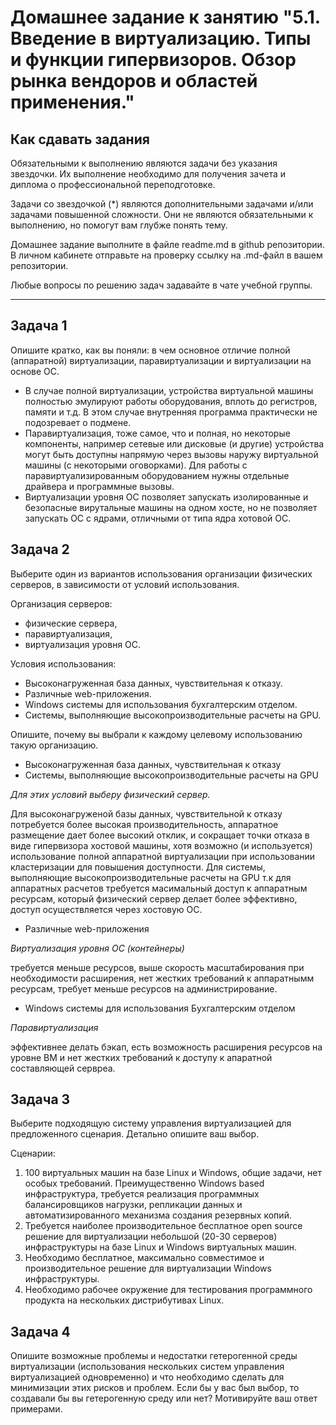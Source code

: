 
# Домашнее задание к занятию "5.1. Введение в виртуализацию. Типы и функции гипервизоров. Обзор рынка вендоров и областей применения."


## Как сдавать задания

Обязательными к выполнению являются задачи без указания звездочки. Их выполнение необходимо для получения зачета и диплома о профессиональной переподготовке.

Задачи со звездочкой (*) являются дополнительными задачами и/или задачами повышенной сложности. Они не являются обязательными к выполнению, но помогут вам глубже понять тему.

Домашнее задание выполните в файле readme.md в github репозитории. В личном кабинете отправьте на проверку ссылку на .md-файл в вашем репозитории.

Любые вопросы по решению задач задавайте в чате учебной группы.

---

## Задача 1

Опишите кратко, как вы поняли: в чем основное отличие полной (аппаратной) виртуализации, паравиртуализации и виртуализации на основе ОС.

* В случае полной виртуализации, устройства виртуальной машины полностью эмулируют работы оборудования, вплоть до регистров, памяти и т.д. В этом случае внутренняя программа практически не подозревает о подмене.
* Паравиртуализация, тоже самое, что и полная, но некоторые компоненты, например сетевые или дисковые (и другие) устройства могут быть доступны напрямую через вызовы наружу виртуальной машины (с некоторыми оговорками). Для работы с паравиртуализированным оборудованием нужны отдельные драйвера и программные вызовы.
* Виртуализации уровня ОС позволяет запускать изолированные и безопасные вирутальные машины на одном хосте, но не позволяет запускать ОС с ядрами, отличными от типа ядра хотовой ОС.

## Задача 2

Выберите один из вариантов использования организации физических серверов, в зависимости от условий использования.

Организация серверов:
- физические сервера,
- паравиртуализация,
- виртуализация уровня ОС.

Условия использования:
- Высоконагруженная база данных, чувствительная к отказу.
- Различные web-приложения.
- Windows системы для использования бухгалтерским отделом.
- Системы, выполняющие высокопроизводительные расчеты на GPU.

Опишите, почему вы выбрали к каждому целевому использованию такую организацию.


* Высоконагруженная база данных, чувствительная к отказу
* Системы, выполняющие высокопроизводительные расчеты на GPU
 
 _Для этих условий выберу физический сервер._

  Для высоконагруженой базы данных, чувствительной к отказу потребуется  более высокая производительность, аппаратное размещение дает более высокий отклик, и сокращает точки отказа в виде гипервизора хостовой машины, хотя возможно (и используется) использование полной аппаратной виртуализации при использовании кластеризации для повышения доступности.
  Для системы, выполняющие высокопроизводительные расчеты на GPU т.к для аппаратных расчетов требуется масимальный доступ к аппаратным ресурсам, который физический сервер делает более эффективно, доступ осуществляется через хостовую ОС.

* Различные web-приложения

_Виртуализация уровня ОС (контейнеры)_

 требуется меньше ресурсов, выше скорость масштабирования при необходимости расширения, нет жестких требований к аппаратнымм ресурсам, требует меньше ресурсов на администрирование.

* Windows системы для использования Бухгалтерским отделом 

_Паравиртуализация_

 эффективнее делать бэкап, есть возможность расширения ресурсов на уровне ВМ и нет жестких требований к доступу к апаратной составляющей сервреа. 



## Задача 3

Выберите подходящую систему управления виртуализацией для предложенного сценария. Детально опишите ваш выбор.

Сценарии:

1. 100 виртуальных машин на базе Linux и Windows, общие задачи, нет особых требований. Преимущественно Windows based инфраструктура, требуется реализация программных балансировщиков нагрузки, репликации данных и автоматизированного механизма создания резервных копий.
2. Требуется наиболее производительное бесплатное open source решение для виртуализации небольшой (20-30 серверов) инфраструктуры на базе Linux и Windows виртуальных машин.
3. Необходимо бесплатное, максимально совместимое и производительное решение для виртуализации Windows инфраструктуры.
4. Необходимо рабочее окружение для тестирования программного продукта на нескольких дистрибутивах Linux.

## Задача 4

Опишите возможные проблемы и недостатки гетерогенной среды виртуализации (использования нескольких систем управления виртуализацией одновременно) и что необходимо сделать для минимизации этих рисков и проблем. Если бы у вас был выбор, то создавали бы вы гетерогенную среду или нет? Мотивируйте ваш ответ примерами.
